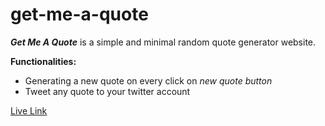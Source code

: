 # get-me-a-quote
**_Get Me A Quote_** is a simple and minimal random quote generator website.  

**Functionalities:**  
* Generating a new quote on every click on _new quote button_
* Tweet any quote to your twitter account

[Live Link](https://rahulbakshi4.github.io/get-me-a-quote/)
